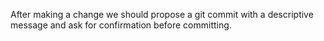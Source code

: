 After making a change we should propose a git commit with a descriptive message and ask for confirmation before committing.